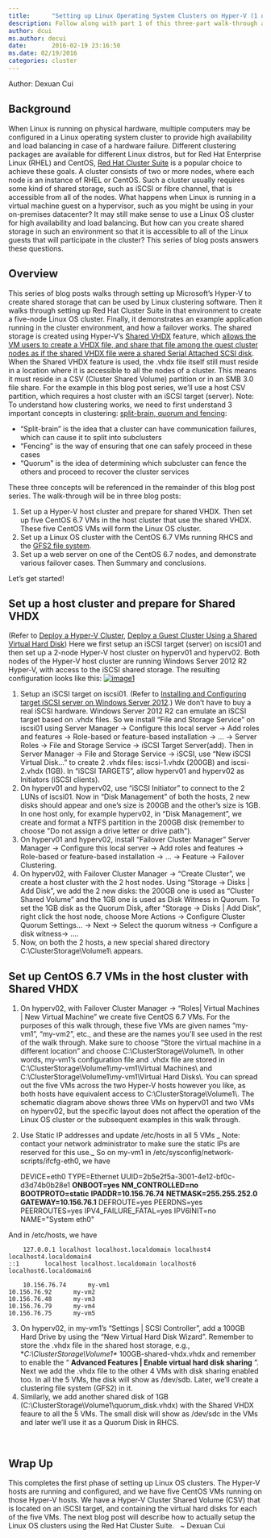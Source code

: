 ```yaml
---
title:      "Setting up Linux Operating System Clusters on Hyper-V (1 of 3)"
description: Follow along with part 1 of this three-part walk-through about setting up Linux operating system clusters on Hyper-V.
author: dcui
ms.author: decui
date:       2016-02-19 23:16:50
ms.date: 02/19/2016
categories: cluster
---
```

Author: Dexuan Cui 

## **Background**

When Linux is running on physical hardware, multiple computers may be configured in a Linux operating system cluster to provide high availability and load balancing in case of a hardware failure. Different clustering packages are available for different Linux distros, but for Red Hat Enterprise Linux (RHEL) and CentOS, [Red Hat Cluster Suite](https://access.redhat.com/documentation/en-US/Red_Hat_Enterprise_Linux/5/html/Cluster_Suite_Overview/s1-rhcs-intro-CSO.html "Red Hat Cluster Suite") is a popular choice to achieve these goals. A cluster consists of two or more nodes, where each node is an instance of RHEL or CentOS. Such a cluster usually requires some kind of shared storage, such as iSCSI or fibre channel, that is accessible from all of the nodes. What happens when Linux is running in a virtual machine guest on a hypervisor, such as you might be using in your on-premises datacenter? It may still make sense to use a Linux OS cluster for high availability and load balancing. But how can you create shared storage in such an environment so that it is accessible to all of the Linux guests that will participate in the cluster? This series of blog posts answers these questions. 

## **Overview**

This series of blog posts walks through setting up Microsoft’s Hyper-V to create shared storage that can be used by Linux clustering software. Then it walks through setting up Red Hat Cluster Suite in that environment to create a five-node Linux OS cluster. Finally, it demonstrates an example application running in the cluster environment, and how a failover works. The shared storage is created using Hyper-V’s [Shared VHDX](https://technet.microsoft.com/library/dn281956.aspx) feature, which [allows the VM users to create a VHDX file, and share that file among the guest cluster nodes as if the shared VHDX file were a shared Serial Attached SCSI disk](http://searchvirtualstorage.techtarget.com/answer/How-does-the-shared-VHDX-file-feature-in-Windows-Server-2012-R2-work). When the Shared VHDX feature is used, the .vhdx file itself still must reside in a location where it is accessible to all the nodes of a cluster. This means it must reside in a CSV (Cluster Shared Volume) partition or in an SMB 3.0 file share. For the example in this blog post series, we’ll use a host CSV partition, which requires a host cluster with an iSCSI target (server). Note: To understand how clustering works, we need to first understand 3 important concepts in clustering: [split-brain, quorum and fencing](http://techthoughts.typepad.com/managing_computers/2007/10/split-brain-quo.html): 

  * “Split-brain” is the idea that a cluster can have communication failures, which can cause it to split into subclusters
  * “Fencing” is the way of ensuring that one can safely proceed in these cases
  * “Quorum” is the idea of determining which subcluster can fence the others and proceed to recover the cluster services

These three concepts will be referenced in the remainder of this blog post series. The walk-through will be in three blog posts: 
  1. Set up a Hyper-V host cluster and prepare for shared VHDX. Then set up five CentOS 6.7 VMs in the host cluster that use the shared VHDX. These five CentOS VMs will form the Linux OS cluster.
  2. Set up a Linux OS cluster with the CentOS 6.7 VMs running RHCS and the [GFS2 file system](https://en.wikipedia.org/wiki/GFS2).
  3. Set up a web server on one of the CentOS 6.7 nodes, and demonstrate various failover cases. Then Summary and conclusions.

Let’s get started! 

## **Set up a host cluster and prepare for Shared VHDX**

(Refer to [Deploy a Hyper-V Cluster](https://technet.microsoft.com/library/jj863389.aspx), [Deploy a Guest Cluster Using a Shared Virtual Hard Disk](https://technet.microsoft.com/library/dn265980.aspx)) Here we first setup an iSCSI target (server) on iscsi01 and then set up a 2-node Hyper-V host cluster on hyperv01 and hyperv02. Both nodes of the Hyper-V host cluster are running Windows Server 2012 R2 Hyper-V, with access to the iSCSI shared storage. The resulting configuration looks like this: [![image1](https://msdnshared.blob.core.windows.net/media/2016/02/image113.png)](https://msdnshared.blob.core.windows.net/media/2016/02/image113.png)

  1. Setup an iSCSI target on iscsi01. (Refer to [Installing and Configuring target iSCSI server on Windows Server 2012](http://blogs.technet.com/b/meamcs/archive/2012/03/30/installing-and-configuring-target-iscsi-server-on-windows-server-8-beta.aspx).) We don’t have to buy a real iSCSI hardware. Windows Server 2012 R2 can emulate an iSCSI target based on .vhdx files.
So we install “File and Storage Service” on iscsi01 using Server Manager -> Configure this local server -> Add roles and features -> Role-based or feature-based installation -> … -> Server Roles -> File and Storage Service -> iSCSI Target Server(add). Then in Server Manager -> File and Storage Service -> iSCSI, use “New iSCSI Virtual Disk…” to create 2 .vhdx files: iscsi-1.vhdx (200GB) and iscsi-2.vhdx (1GB). In “iSCSI TARGETS”, allow hyperv01 and hyperv02 as Initiators (iSCSI clients). 
  2. On hyperv01 and hyperv02, use “iSCSI Initiator” to connect to the 2 LUNs of iscsi01. Now in “Disk Management” of both the hosts, 2 new disks should appear and one’s size is 200GB and the other’s size is 1GB.
In one host only, for example hyperv02, in “Disk Management”, we create and format a NTFS partition in the 200GB disk (remember to choose "Do not assign a drive letter or drive path"). 
  3. On hyperv01 and hyperv02, install “Failover Cluster Manager”
Server Manager -> Configure this local server -> Add roles and features -> Role-based or feature-based installation -> … -> Feature -> Failover Clustering. 
  4. On hyperv02, with Failover Cluster Manager -> “Create Cluster”, we create a host cluster with the 2 host nodes.
Using “Storage -> Disks | Add Disk”, we add the 2 new disks: the 200GB one is used as “Cluster Shared Volume” and the 1GB one is used as Disk Witness in Quorum. To set the 1GB disk as the Quorum Disk, after “Storage -> Disks | Add Disk”, right click the host node, choose More Actions -> Configure Cluster Quorum Settings… -> Next -> Select the quorum witness -> Configure a disk witness-> …. 
  5. Now, on both the 2 hosts, a new special shared directory C:\ClusterStorage\Volume1\ appears.



## **Set up CentOS 6.7 VMs in the host cluster with Shared VHDX**

  1. On hyperv02, with Failover Cluster Manager -> “Roles| Virtual Machines | New Virtual Machine” we create five CentOS 6.7 VMs. For the purposes of this walk through, these five VMs are given names “my-vm1”, “my-vm2”, etc., and these are the names you’ll see used in the rest of the walk through.
Make sure to choose “Store the virtual machine in a different location” and choose C:\ClusterStorage\Volume1\\. In other words, my-vm1’s configuration file and .vhdx file are stored in C:\ClusterStorage\Volume1\my-vm1\Virtual Machines\ and C:\ClusterStorage\Volume1\my-vm1\Virtual Hard Disks\\. You can spread out the five VMs across the two Hyper-V hosts however you like, as both hosts have equivalent access to C:\ClusterStorage\Volume1\\. The schematic diagram above shows three VMs on hyperv01 and two VMs on hyperv02, but the specific layout does not affect the operation of the Linux OS cluster or the subsequent examples in this walk through. 
  2. Use Static IP addresses and update /etc/hosts in all 5 VMs _
Note: contact your network administrator to make sure the static IPs are reserved for this use._ So on my-vm1 in /etc/sysconfig/network-scripts/ifcfg-eth0, we have 
    
        DEVICE=eth0
    TYPE=Ethernet
    UUID=2b5e2f5a-3001-4e12-bf0c-d3d74b0b28e1
    **ONBOOT=yes** **NM_CONTROLLED=no** **BOOTPROTO=static** **IPADDR=10.156.76.74** **NETMASK=255.255.252.0** **GATEWAY=10.156.76.1** DEFROUTE=yes
    PEERDNS=yes
    PEERROUTES=yes
    IPV4_FAILURE_FATAL=yes
    IPV6INIT=no
    NAME="System eth0"

And in /etc/hosts, we have 
    
        127.0.0.1 localhost localhost.localdomain localhost4 localhost4.localdomain4
    ::1       localhost localhost.localdomain localhost6 localhost6.localdomain6
    
        10.156.76.74      my-vm1
    10.156.76.92      my-vm2
    10.156.76.48      my-vm3
    10.156.76.79      my-vm4
    10.156.76.75      my-vm5

  3. On hyperv02, in my-vm1’s “Settings | SCSI Controller”, add a 100GB Hard Drive by using the “New Virtual Hard Disk Wizard”. Remember to store the .vhdx file in the shared host storage, e.g., **C:\ClusterStorage\Volume1\** 100GB-shared-vhdx.vhdx and remember to enable the “ **Advanced Features | Enable virtual hard disk sharing** ”. Next we add the .vhdx file to the other 4 VMs with disk sharing enabled too. In all the 5 VMs, the disk will show as /dev/sdb. Later, we’ll create a clustering file system (GFS2) in it.
  4. Similarly, we add another shared disk of 1GB (C:\ClusterStorage\Volume1\quorum_disk.vhdx) with the Shared VHDX feaure to all the 5 VMs. The small disk will show as /dev/sdc in the VMs and later we’ll use it as a Quorum Disk in RHCS.

 

## **Wrap Up**

This completes the first phase of setting up Linux OS clusters. The Hyper-V hosts are running and configured, and we have five CentOS VMs running on those Hyper-V hosts. We have a Hyper-V Cluster Shared Volume (CSV) that is located on an iSCSI target, and containing the virtual hard disks for each of the five VMs. The next blog post will describe how to actually setup the Linux OS clusters using the Red Hat Cluster Suite.   ~ Dexuan Cui
